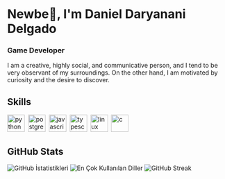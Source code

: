 # Newbe👋, I'm Daniel Daryanani Delgado
### Game Developer

I am a creative, highly social, and communicative person,
and I tend to be very observant of my surroundings. On
the other hand, I am motivated by curiosity and the
desire to discover.

## Skills

<p align="left">
<img src="https://cdn.jsdelivr.net/gh/devicons/devicon/icons/python/python-original.svg" alt="python" width="40" height="40"/>&nbsp;
<img src="https://cdn.jsdelivr.net/gh/devicons/devicon/icons/postgresql/postgresql-original.svg" alt="postgresql" width="40" height="40"/>&nbsp;
<img src="https://cdn.jsdelivr.net/gh/devicons/devicon/icons/javascript/javascript-original.svg" alt="javascript" width="40" height="40"/>&nbsp;
<img src="https://cdn.jsdelivr.net/gh/devicons/devicon/icons/typescript/typescript-original.svg" alt="typescript" width="40" height="40"/>&nbsp;
<img src="https://cdn.jsdelivr.net/gh/devicons/devicon/icons/linux/linux-original.svg" alt="linux" width="40" height="40"/>&nbsp;
<img src="https://cdn.jsdelivr.net/gh/devicons/devicon@latest/icons/csharp/csharp-original.svg" alt="c" width="40" height="40"/>&nbsp;
</p>

## GitHub Stats

<img src="https://github-readme-stats.vercel.app/api?username=D-Delni&show_icons=true&count_private=true&theme=default" alt="GitHub İstatistikleri" />

<img src="https://github-readme-stats.vercel.app/api/top-langs/?username=D-Delni&layout=compact&theme=default" alt="En Çok Kullanılan Diller" />

<img src="https://github-readme-streak-stats.herokuapp.com/?user=D-Delni&theme=default" alt="GitHub Streak" />


